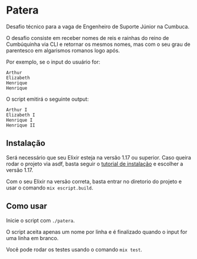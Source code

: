 # Patera

Desafio técnico para a vaga de Engenheiro de Suporte Júnior na Cumbuca.

O desafio consiste em receber nomes de reis e rainhas do reino de Cumbúquinha via
CLI e retornar os mesmos nomes, mas com o seu grau de parentesco em algarismos 
romanos logo após.

Por exemplo, se o input do usuário for:

```
Arthur
Elizabeth
Henrique
Henrique
```

O script emitirá o seguinte output:

```
Arthur I
Elizabeth I
Henrique I
Henrique II
```

## Instalação

Será necessário que seu Elixir esteja na versão 1.17 ou superior.
Caso queira rodar o projeto via asdf, basta seguir o 
[tutorial de instalação](https://github.com/asdf-vm/asdf-elixir) e escolher a versão 1.17.

Com o seu Elixir na versão correta, basta entrar no diretorio do projeto e usar
o comando `mix escript.build`.

## Como usar

Inicie o script com `./patera`.

O script aceita apenas um nome por linha e é finalizado quando o input for uma
linha em branco.

Você pode rodar os testes usando o comando `mix test`.
